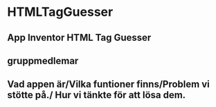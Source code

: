 # HTMLTagGuesser
App Inventor HTML Tag Guesser
---
gruppmedlemar
---
Vad appen är/Vilka funtioner finns/Problem vi stötte på./ Hur vi tänkte för att lösa dem.
---
